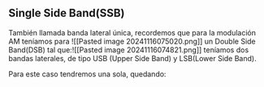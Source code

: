 ## Single Side Band(SSB)
También llamada banda lateral única, recordemos que para la modulación AM teníamos para ![[Pasted image 20241116075020.png]]
un Double Side Band(DSB) tal que:![[Pasted image 20241116074821.png]]
teníamos dos bandas laterales, de tipo USB (Upper Side Band) y LSB(Lower Side Band).

Para este caso tendremos una sola, quedando: